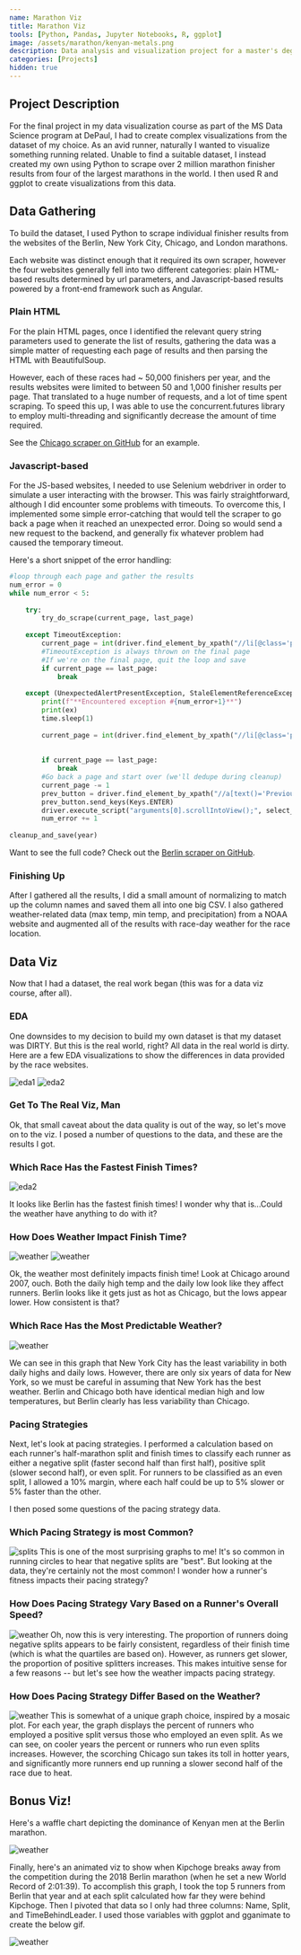 ```yaml
---
name: Marathon Viz
title: Marathon Viz
tools: [Python, Pandas, Jupyter Notebooks, R, ggplot]
image: /assets/marathon/kenyan-metals.png
description: Data analysis and visualization project for a master's degree course
categories: [Projects]
hidden: true
---
```


## Project Description

For the final project in my data visualization course as part of the MS Data Science program at DePaul, I had to create complex visualizations from the dataset of my choice.  As an avid runner, naturally I wanted to visualize something running related.  Unable to find a suitable dataset, I instead created my own using Python to scrape over 2 million marathon finisher results from four of the largest marathons in the world.  I then used R and ggplot to create visualizations from this data.

## Data Gathering

To build the dataset, I used Python to scrape individual finisher results from the websites of the Berlin, New York City, Chicago, and London marathons.

Each website was distinct enough that it required its own scraper, however the four websites generally fell into two different categories: plain HTML-based results determined by url parameters, and Javascript-based results powered by a front-end framework such as Angular.

### Plain HTML

For the plain HTML pages, once I identified the relevant query string parameters used to generate the list of results, gathering the data was a simple matter of requesting each page of results and then parsing the HTML with BeautifulSoup.

However, each of these races had ~ 50,000 finishers per year, and the results websites were limited to between 50 and 1,000 finisher results per page.  That translated to a huge number of requests, and a lot of time spent scraping.  To speed this up, I was able to use the concurrent.futures library to employ multi-threading and significantly decrease the amount of time required.

See the [Chicago scraper on GitHub](https://github.com/AndrewMillerOnline/marathon-scrapers/blob/main/Chicago/chicago.ipynb) for an example.

### Javascript-based

For the JS-based websites, I needed to use Selenium webdriver in order to simulate a user interacting with the browser.  This was fairly straightforward, although I did encounter some problems with timeouts.  To overcome this, I implemented some simple error-catching that would tell the scraper to go back a page when it reached an unexpected error.  Doing so would send a new request to the backend, and generally fix whatever problem had caused the temporary timeout.

Here's a short snippet of the error handling:

```python
#loop through each page and gather the results
num_error = 0
while num_error < 5:
    
    try:
        try_do_scrape(current_page, last_page)
        
    except TimeoutException:
        current_page = int(driver.find_element_by_xpath("//li[@class='paginate_button page-item active']").text)
        #TimeoutException is always thrown on the final page
        #If we're on the final page, quit the loop and save
        if current_page == last_page:
            break
            
    except (UnexpectedAlertPresentException, StaleElementReferenceException) as ex:
        print(f"**Encountered exception #{num_error+1}**")
        print(ex)
        time.sleep(1)
        
        current_page = int(driver.find_element_by_xpath("//li[@class='paginate_button page-item active']").text)
        
        
        if current_page == last_page:
            break
        #Go back a page and start over (we'll dedupe during cleanup)
        current_page -= 1
        prev_button = driver.find_element_by_xpath("//a[text()='Previous']")
        prev_button.send_keys(Keys.ENTER)
        driver.execute_script("arguments[0].scrollIntoView();", select_element)
        num_error += 1
    
cleanup_and_save(year)
```

Want to see the full code?  Check out the [Berlin scraper on GitHub](https://github.com/AndrewMillerOnline/marathon-scrapers/blob/main/Berlin/berlin.ipynb).

### Finishing Up
After I gathered all the results, I did a small amount of normalizing to match up the column names and saved them all into one big CSV.  I also gathered weather-related data (max temp, min temp, and precipitation) from a NOAA website and augmented all of the results with race-day weather for the race location.

## Data Viz

Now that I had a dataset, the real work began (this was for a data viz course, after all).

### EDA

One downsides to my decision to build my own dataset is that my dataset was DIRTY.  But this is the real world, right?  All data in the real world is dirty.  Here are a few EDA visualizations to show the differences in data provided by the race websites.

![eda1](/assets/marathon/eda1.png)
![eda2](/assets/marathon/eda2.png)

### Get To The Real Viz, Man

Ok, that small caveat about the data quality is out of the way, so let's move on to the viz.  I posed a number of questions to the data, and these are the results I got.

### Which Race Has the Fastest Finish Times?
![eda2](/assets/marathon/fastest.png)

It looks like Berlin has the fastest finish times!  I wonder why that is...Could the weather have anything to do with it?

### How Does Weather Impact Finish Time?
![weather](/assets/marathon/chicago-weather.png)
![weather](/assets/marathon/berlin-weather.png)

Ok, the weather most definitely impacts finish time!  Look at Chicago around 2007, ouch.  Both the daily high temp and the daily low look like they affect runners.  Berlin looks like it gets just as hot as Chicago, but the lows appear lower.  How consistent is that?

### Which Race Has the Most Predictable Weather?
![weather](/assets/marathon/weather-box.png)

We can see in this graph that New York City has the least variability in both daily highs and daily lows.  However, there are only six years of data for New York, so we must be careful in assuming that New York has the best weather.  Berlin and Chicago both have identical median high and low temperatures, but Berlin clearly has less variability than Chicago.

### Pacing Strategies
Next, let's look at pacing strategies.  I performed a calculation based on each runner's half-marathon split and finish times to classify each runner as either a negative split (faster second half than first half), positive split (slower second half), or even split.  For runners to be classified as an even split, I allowed a 10% margin, where each half could be up to 5% slower or 5% faster than the other.

I then posed some questions of the pacing strategy data.

### Which Pacing Strategy is most Common?
![splits](/assets/marathon/splits.png)
This is one of the most surprising graphs to me!  It's so common in running circles to hear that negative splits are "best".  But looking at the data, they're certainly not the most common!  I wonder how a runner's fitness impacts their pacing strategy?

### How Does Pacing Strategy Vary Based on a Runner's Overall Speed?

![weather](/assets/marathon/split-speeds.png)
Oh, now this is very interesting.  The proportion of runners doing negative splits appears to be fairly consistent, regardless of their finish time (which is what the quartiles are based on).  However, as runners get slower, the proportion of positive splitters increases.  This makes intuitive sense for a few reasons -- but let's see how the weather impacts pacing strategy.

### How Does Pacing Strategy Differ Based on the Weather?

![weather](/assets/marathon/split-weather.png)
This is somewhat of a unique graph choice, inspired by a mosaic plot.  For each year, the graph displays the percent of runners who employed a positive split versus those who employed an even split.  As we can see, on cooler years the percent or runners who run even splits increases.  However, the scorching Chicago sun takes its toll in hotter years, and significantly more runners end up running a slower second half of the race due to heat.

## Bonus Viz!

Here's a waffle chart depicting the dominance of Kenyan men at the Berlin marathon.

![weather](/assets/marathon/kenyan-metals.png)

Finally, here's an animated viz to show when Kipchoge breaks away from the competition during the 2018 Berlin marathon (when he set a new World Record of 2:01:39).  To accomplish this graph, I took the top 5 runners from Berlin that year and at each split calculated how far they were behind Kipchoge.  Then I pivoted that data so I only had three columns: Name, Split, and TimeBehindLeader.  I used those variables with ggplot and gganimate to create the below gif.

![weather](/assets/marathon/eliud.gif)